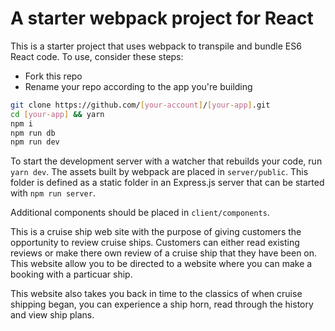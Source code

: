 # A starter webpack project for React

This is a starter project that uses webpack to transpile and bundle ES6 React code. To use, consider these steps:

* Fork this repo
* Rename your repo according to the app you're building

```sh
git clone https://github.com/[your-account]/[your-app].git
cd [your-app] && yarn
npm i
npm run db
npm run dev
```

To start the development server with a watcher that rebuilds your code, run `yarn dev`. The assets built by webpack are placed in `server/public`. This folder is defined as a static folder in an Express.js server that can be started with `npm run server`.

Additional components should be placed in `client/components`.


This is a cruise ship web site with the purpose of giving customers the opportunity to review cruise ships. 
Customers can either read existing reviews or make there own review of a cruise ship that they have been on.
This website allow you to be directed to a website where you can make a booking with a particuar ship.

This website also takes you back in time to the classics of when cruise shipping began, you can experience a ship horn, read through the history and view ship plans.

